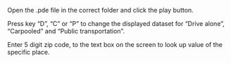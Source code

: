 Open the .pde file in the correct folder and click the play button.

Press key “D”, “C” or “P” to change the displayed dataset for “Drive alone”, “Carpooled” and “Public transportation”.

Enter 5 digit zip code, to the text box on the screen to look up value of the specific place.
